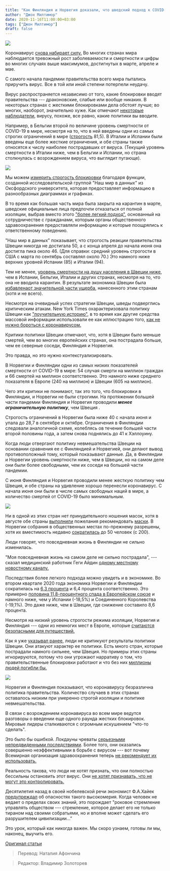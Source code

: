 ```yaml
---
title: "Как Финляндия и Норвегия доказали, что шведский подход к COVID-19 работает"
author: "Джон Милтимор"
date: 2020-11-16T11:00:00+03:00
tags: ["Джон Милтимор"]
draft: false
---
```



![](https://lh4.googleusercontent.com/8zMeBG836ML_R2dN1UBLCrl8BDn6kHNKxI3iefM8-G7-thWhHSH_2oNyWVVvfFZDXRq0W88pZ619wiDPMVvJXgLY4-oV6UuhK6t-t0xf4oySaPrf2PdOCYSeY-Gw6kPm5q0ViAl1)

Коронавирус [снова набирает силу.](https://edition.cnn.com/2020/11/11/health/us-coronavirus-wednesday/index.html) Во многих странах мира наблюдается тревожный рост заболеваемости и смертности и цифры во многих случаях выше максимумов, достигнутых в марте, апреле и мае.

С самого начала пандемии правительства всего мира пытались приручить вирус. Все в той или иной степени потерпели неудачу.

Вирус распространяется независимо от того, какие блокировки вводят правительства --- драконовские, слабые или вообще никаких. В некоторых странах с жесткими блокировками дела обстоят лучше; во многих, наоборот, значительно хуже. Как отмечают [некоторые наблюдатели](https://www.aier.org/article/the-virus-doesnt-care-about-your-policies/), вирусу, похоже, все равно, какие политики вы вводите.

Например, в Бельгии второй по величине уровень смертности от COVID-19 в мире, несмотря на то, что в ней введены одни из самых строгих ограничений в мире ([строгость](https://ourworldindata.org/grapher/covid-stringency-index?time=2020-07-18) 81,5). В Италии и Испании были введены еще более жесткие ограничения, и обе страны также относятся к числу наиболее пострадавших от вируса. (Текущий уровень смертности в Италии ниже, чем в Бельгии и Испании, но страна столкнулась с возрождением вируса, что выглядит пугающе).

![](https://lh3.googleusercontent.com/1eEJSPFe7mQp367jxyl0ANET6YEOj854boeYVKgs8h8mT0puGB7QiwVA6qcBZHn6WlRg-ccc_18VphC5d9ij9rx7TuCIFXGzmlCMDJe9NIOcpJ7bSxFotHT2Pe9MWmmcekpkXtLO)

Мы можем [измерить строгость блокировки](https://ourworldindata.org/grapher/covid-stringency-index?time=2020-11-12) благодаря функции, созданной исследовательской группой "Наш мир в данных" из Оксфордского университета, которая предоставляет информацию в разнообразных диаграммах и графиках.

В то время как большая часть мира была закрыта на карантин в марте, шведские официальные лица предпочли отказаться от полной изоляции, выбрав вместо этого ["более легкий подход"](https://fee.org/articles/could-sweden-s-laissez-faire-approach-to-the-coronavirus-actually-work/), основанный на сотрудничестве с гражданами, которым органы общественного здравоохранения  предоставляли информацию и которые поощрялись к ответственному поведению.

"Наш мир в данных" показывает, что строгость реакции правительства Швеции никогда не достигала 50, а с конца апреля до начала июня она достигла пика около 46. (Для справки: средний уровень строгости в США с марта по сентябрь составлял около 70.) Это намного ниже верхних уровней Испании (85) и Италии (94).

Тем не менее, [уровень смертности на душу населения в Швеции ниже](https://fee.org/articles/5-charts-that-show-sweden-s-strategy-worked-the-lockdowns-failed/), чем в Испании, Бельгии, Италии и других странах, несмотря на то, что она не вводила карантин. В результате экономика Швеции была [избавлена ​​от значительной части ущерба](https://fee.org/articles/bbc-sweden-s-economy-is-doing-way-better-than-the-rest-of-the-eu-during-the-covid-19-pandemic/), нанесенного этим странам (хотя и не всего).

Несмотря на очевидный успех стратегии Швеции, шведы подверглись критическим атакам. New York Times охарактеризовала политику Швеции как ["поучительную историю"](https://fee.org/articles/why-sweden-succeeded-in-flattening-the-curve-and-new-york-failed/), в то время как другие средства массовой информации использовали ее как иллюстрацию того, [как не нужно бороться с коронавирусом.](https://www.cbsnews.com/news/sweden-covid-coronavirus-deaths-make-sweden-example-of-how-not-to-deal-with-covid-19/)

Критики политики Швеции отмечают, что, хотя в Швеции было меньше смертей, чем во многих европейских странах, она пострадала больше, чем ее северные соседи, Финляндия и Норвегия.

Это правда, но это нужно контекстуализировать.

В Норвегии и Финляндии одни из самых низких показателей смертности от COVID-19 в мире: 54 случая смерти на миллион граждан и 66 смертей на миллион соответственно. Это намного ниже среднего показателя в Европе (240 на миллион) и Швеции (605 на миллион).

Чего эти критики не понимают, так это того, что блокировки в Финляндии, и Норвегии не были строгими. На протяжении большей части пандемии Финляндия и Норвегия проводили ***менее ограничительную политику***, чем Швеция .

Строгость ограничений в Норвегии была ниже 40 с начала июня и упала до 28,7 в сентябре и октябре. Ограничения в Финляндии следовали аналогичной схеме, колеблясь ов течение большей части второй половины года, а затем снова поднялись до 41 к Хэллоуину.

Когда люди отвергают политику невмешательства Швеции на основании сравнения ее с Финляндией и Норвегией, они делают вывод противоположный тому, который показывают данные. Да, в Финляндии и Норвегии уровень смертности ниже, чем в Швеции, но на самом деле они были более свободными, чем их соседи на большей части пандемии.

С июня Финляндия и Норвегия проводили менее жесткую политику чем Швеция, и обе страны на удивление хорошо перенесли коронавирус. С начала июня они были в числе самых свободных наций в мире, а количество смертей от COVID-19 было минимальным.

![](https://lh5.googleusercontent.com/3mj3hkgFCtJhMs6bgTuVNbVAGXSg5nxt_P9PEGP6_9ICxhXJKmoHi6FNtKbUYWICRh3_7Sr-5ZZWrFv0GAjq_HFHX8UYs4Z_lhypWRRq_tQU2ZCskqmElAPSFLH5tzZuWLR1LZwa)

Ни в одной из этих стран нет принудительного ношения масок, хотя в августе обе страны [выполнили](https://www.loc.gov/law/foreign-news/article/finland-government-issues-recommendation-on-wearing-face-masks-in-public/#:~:text=Top%20Recent%20Articles-,Finland:%20Government%20Issues%20Recommendation%20on%20Wearing%20Face%20Masks%20in%20Public,Institute%20for%20Health%20and%20Welfare.) пожелания рекомендовать [маски](https://www.forbes.com/sites/davidnikel/2020/08/14/norway-recommends-face-masks-in-oslo-for-first-time-since-coronavirus-pandemic-began/?sh=6f10b397c8bc). В Норвегии собрания в общественных местах по-прежнему разрешены, хотя их вместимость недавно [сократилась](https://www.forbes.com/sites/davidnikel/2020/10/27/norway-pm-tightens-coronavirus-rules-to-save-christmas/?sh=5561ffbcc161) до 50 человек (с 200).

Люди говорят, что повседневная жизнь в Финляндии не сильно изменилась.

"Моя повседневная жизнь на самом деле не сильно пострадала", --- сказал медицинский работник Геги Айдин [одному местному новостному каналу.](https://www.euractiv.com/section/languages-culture/news/finland-europes-quiet-success-in-covid-19-fight/)

Последствия более легкого подхода можно увидеть и в экономике. Во втором квартале 2020 года экономика Норвегии и Финляндии сократилась на [6,3 процента](https://www.dailysabah.com/business/economy/norway-in-recession-as-2nd-quarter-gdp-falls-at-record-pace) и 6,4 процента соответственно. Это примерно [половина 11,8-процентного спада в Европейском союзе](https://ec.europa.eu/eurostat/documents/2995521/10545471/2-08092020-AP-EN.pdf/43764613-3547-2e40-7a24-d20c30a20f64#:~:text=In%20the%20second%20quarter%20of,office%20of%20the%20European%20Union.) и намного ниже, чем у Испании (-18,5%) и Соединенного Королевства (-19,1%). Это даже ниже, чем в Швеции, где снижение составило 8,6 процента.

Несмотря на низкий уровень строгости режима изоляции, Норвегия и Финляндия --- одни из немногих мест в Европе, которые [считаются безопасными для путешествий.](https://www.thesun.co.uk/travel/13125479/countries-high-risk-europe-holiday-destinations/)

Как я уже [указывал ранее](https://fee.org/articles/why-sweden-succeeded-in-flattening-the-curve-and-new-york-failed/), люди не критикуют результаты политики Швеции. Они атакуют характер ее политики. Есть много стран, которые пострадали намного сильнее, чем Швеция. Но примеры этих страны игнорируются, потому что они угрожают нарративу о том, что правительственные блокировки работают и что без них [миллионы людей погибли бы.](https://www.npr.org/2020/06/09/872711012/coronavirus-lockdowns-saved-millions-of-lives-journal-nature-reports)

![](https://lh5.googleusercontent.com/xt5tCqlY1_rYD0cYUxH1jw1lBgMf9HIaxhFmEbF5NJ70ecdlhkokgCNx5kn54HxHIhupAqx2phjg5lBe8ElsW_7KUTvsujMk8yC6WZ0boquJ1mWJuJ0El7LlBrrgN42t9AazAcJT)

Норвегия и Финляндия показывают, что коронавирусу безразлична политика правительства. Количество случаев в этих странах оставалось низким при умеренно строгой изоляции и политике невмешательства.

В связи с возрождением коронавируса во всем мире ведутся разговоры о введении еще одного раунда жестких блокировок. Мировые лидеры сталкиваются с огромным искушением "что-то сделать".

Это было бы ошибкой. Локдауны чреваты [серьезными непредвиденными последствиями](https://fee.org/articles/4-life-threatening-unintended-consequences-of-the-lockdowns/). Более того, они оказались совершенно неэффективными в борьбе с вирусом --- вот почему Всемирная организация здравоохранения теперь [не рекомендует их использовать.](https://fee.org/articles/who-reverses-course-now-advises-against-use-of-punishing-lockdowns/)

Реальность такова, что люди не хотят признать, что они полностью бессильны остановить этот вирус. Они [не хотят признавать, что не могут это контролировать.](https://fee.org/articles/lockdown-despotism-and-the-control-panel-delusion/)

Десятилетия назад в своей нобелевской речи экономист Ф.А.Хайек [предупреждал](https://www.nobelprize.org/prizes/economic-sciences/1974/hayek/lecture/) об опасностях такого высокомерия. Когда человек не ведает о пределах своих знаний, это порождает "роковое стремление управлять обществом --- стремление, которое делает его не только тираном над своими собратьями, но и вполне может сделать его разрушителем цивилизации...”

Это урок, который как никогда важен. Мы скоро узнаем, готовы ли мы, наконец, выучить его.

[Оригинал статьи](https://fee.org/articles/how-finland-and-norway-proved-sweden-s-approach-to-covid-19-works/)

> Перевод: Наталия Афончина

> Редактор: Владимир Золоторев
